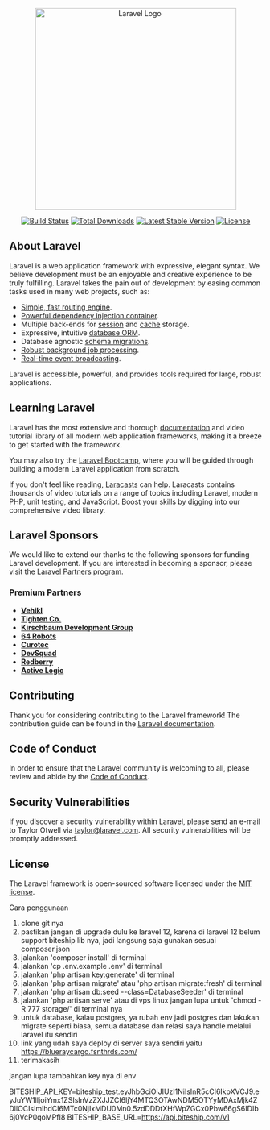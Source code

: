<p align="center"><a href="https://laravel.com" target="_blank"><img src="https://raw.githubusercontent.com/laravel/art/master/logo-lockup/5%20SVG/2%20CMYK/1%20Full%20Color/laravel-logolockup-cmyk-red.svg" width="400" alt="Laravel Logo"></a></p>

<p align="center">
<a href="https://github.com/laravel/framework/actions"><img src="https://github.com/laravel/framework/workflows/tests/badge.svg" alt="Build Status"></a>
<a href="https://packagist.org/packages/laravel/framework"><img src="https://img.shields.io/packagist/dt/laravel/framework" alt="Total Downloads"></a>
<a href="https://packagist.org/packages/laravel/framework"><img src="https://img.shields.io/packagist/v/laravel/framework" alt="Latest Stable Version"></a>
<a href="https://packagist.org/packages/laravel/framework"><img src="https://img.shields.io/packagist/l/laravel/framework" alt="License"></a>
</p>

## About Laravel

Laravel is a web application framework with expressive, elegant syntax. We believe development must be an enjoyable and creative experience to be truly fulfilling. Laravel takes the pain out of development by easing common tasks used in many web projects, such as:

- [Simple, fast routing engine](https://laravel.com/docs/routing).
- [Powerful dependency injection container](https://laravel.com/docs/container).
- Multiple back-ends for [session](https://laravel.com/docs/session) and [cache](https://laravel.com/docs/cache) storage.
- Expressive, intuitive [database ORM](https://laravel.com/docs/eloquent).
- Database agnostic [schema migrations](https://laravel.com/docs/migrations).
- [Robust background job processing](https://laravel.com/docs/queues).
- [Real-time event broadcasting](https://laravel.com/docs/broadcasting).

Laravel is accessible, powerful, and provides tools required for large, robust applications.

## Learning Laravel

Laravel has the most extensive and thorough [documentation](https://laravel.com/docs) and video tutorial library of all modern web application frameworks, making it a breeze to get started with the framework.

You may also try the [Laravel Bootcamp](https://bootcamp.laravel.com), where you will be guided through building a modern Laravel application from scratch.

If you don't feel like reading, [Laracasts](https://laracasts.com) can help. Laracasts contains thousands of video tutorials on a range of topics including Laravel, modern PHP, unit testing, and JavaScript. Boost your skills by digging into our comprehensive video library.

## Laravel Sponsors

We would like to extend our thanks to the following sponsors for funding Laravel development. If you are interested in becoming a sponsor, please visit the [Laravel Partners program](https://partners.laravel.com).

### Premium Partners

- **[Vehikl](https://vehikl.com/)**
- **[Tighten Co.](https://tighten.co)**
- **[Kirschbaum Development Group](https://kirschbaumdevelopment.com)**
- **[64 Robots](https://64robots.com)**
- **[Curotec](https://www.curotec.com/services/technologies/laravel/)**
- **[DevSquad](https://devsquad.com/hire-laravel-developers)**
- **[Redberry](https://redberry.international/laravel-development/)**
- **[Active Logic](https://activelogic.com)**

## Contributing

Thank you for considering contributing to the Laravel framework! The contribution guide can be found in the [Laravel documentation](https://laravel.com/docs/contributions).

## Code of Conduct

In order to ensure that the Laravel community is welcoming to all, please review and abide by the [Code of Conduct](https://laravel.com/docs/contributions#code-of-conduct).

## Security Vulnerabilities

If you discover a security vulnerability within Laravel, please send an e-mail to Taylor Otwell via [taylor@laravel.com](mailto:taylor@laravel.com). All security vulnerabilities will be promptly addressed.

## License

The Laravel framework is open-sourced software licensed under the [MIT license](https://opensource.org/licenses/MIT).


Cara penggunaan
1. clone git nya
2. pastikan jangan di upgrade dulu ke laravel 12, karena di laravel 12 belum support biteship lib nya, jadi langsung saja gunakan sesuai composer.json
3. jalankan 'composer install' di terminal
4. jalankan 'cp .env.example .env' di terminal
5. jalankan 'php artisan key:generate' di terminal
6. jalankan 'php artisan migrate' atau 'php artisan migrate:fresh' di terminal
7. jalankan 'php artisan db:seed --class=DatabaseSeeder' di terminal
8. jalankan 'php artisan serve' atau di vps linux jangan lupa untuk 'chmod -R 777 storage/' di terminal nya
9. untuk database, kalau postgres, ya rubah env jadi postgres dan lakukan migrate seperti biasa, semua database dan relasi saya handle melalui laravel itu sendiri
10. link yang udah saya deploy di server saya sendiri yaitu https://blueraycargo.fsnthrds.com/
11. terimakasih

jangan lupa tambahkan key nya di env

BITESHIP_API_KEY=biteship_test.eyJhbGciOiJIUzI1NiIsInR5cCI6IkpXVCJ9.eyJuYW1lIjoiYmx1ZSIsInVzZXJJZCI6IjY4MTQ3OTAwNDM5OTYyMDAxMjk4ZDllOCIsImlhdCI6MTc0NjIxMDU0Mn0.5zdDDDtXHfWpZGCx0Pbw66gS6IDIb6j0VcP0qoMPfI8
BITESHIP_BASE_URL=https://api.biteship.com/v1
